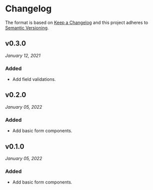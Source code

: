 # Changelog

The format is based on [Keep a Changelog](http://keepachangelog.com/en/1.0.0/)
and this project adheres to [Semantic Versioning](http://semver.org/spec/v2.0.0.html).


v0.3.0
------------------------------
*January 12, 2021*

### Added
- Add field validations.


v0.2.0
------------------------------
*January 05, 2022*

### Added
- Add basic form components.


v0.1.0
------------------------------
*January 05, 2022*

### Added
- Add basic form components.
